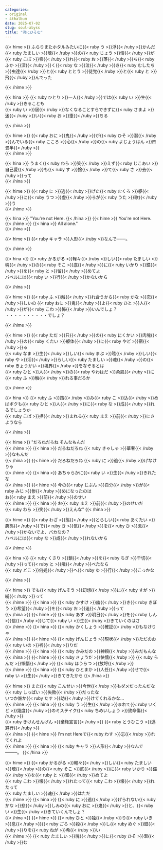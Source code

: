 ```yaml
---
categories:
- original
- 4thalbum
date: 2025-07-02
slug: soul-abyss
title: "魂にひそむ"
---
```


{{< hime >}}
ふらりまたホタルみたいに{{< ruby う >}}浮{{< /ruby >}}かんだ{{< ruby たましい >}}魂{{< /ruby >}}の{{< ruby じょう >}}情{{< /ruby >}}が  
{{< ruby こぼ >}}零{{< /ruby >}}れ{{< ruby お >}}落{{< /ruby >}}ち{{< ruby ふか >}}深{{< /ruby >}}く{{< ruby な >}}泣{{< /ruby >}}き{{< ruby むしたち >}}虫達{{< /ruby >}}と{{< ruby ととう >}}徒党{{< /ruby >}}と{{< ruby と >}}飛{{< /ruby >}}んでった  

{{< /hime >}}

{{< hina >}}
{{< ruby ひとり >}}一人{{< /ruby >}}では{{< ruby い >}}生{{< /ruby >}}きることも  
{{< ruby い >}}居{{< /ruby >}}なくなることすらできずに{{< ruby さまよ >}}迷{{< /ruby >}}い{{< ruby お >}}堕{{< /ruby >}}ちる  

{{< /hina >}}

{{< hime >}}
{{< ruby おに >}}鬼{{< /ruby >}}が{{< ruby ひそ >}}潜{{< /ruby >}}んでいる{{< ruby こころ >}}心{{< /ruby >}}の{{< ruby よじょうはん >}}四畳半{{< /ruby >}}  
{{< /hime >}}

{{< hina >}}
うまく{{< ruby わら >}}笑{{< /ruby >}}えず{{< ruby じこあい >}}自己愛{{< /ruby >}}も{{< ruby す >}}捨{{< /ruby >}}て{{< ruby さ >}}去{{< /ruby >}}って  
{{< /hina >}}

{{< hime >}}
{{< ruby に >}}逃{{< /ruby >}}げた{{< ruby むくろ >}}躯{{< /ruby >}}に{{< ruby うつ >}}虚{{< /ruby >}}ろが{{< ruby うた >}}歌{{< /ruby >}}う  
{{< /hime >}}

{{< hina >}}
"You're not Here. 
{{< /hina >}}
{{< hime >}}
You're not Here. 
{{< /hime >}}
{{< hina >}}
All alone."  
{{< /hina >}}

{{< hime >}}
{{< ruby キャラ >}}人形{{< /ruby >}}なんで───。

{{< /hime >}}

{{< hina >}}
{{< ruby かるがる >}}軽々{{< /ruby >}}しい{{< ruby たましい >}}魂{{< /ruby >}}の{{< ruby そこ >}}底{{< /ruby >}}に{{< ruby いかり >}}錨{{< /ruby >}}を{{< ruby と >}}留{{< /ruby >}}めてよ  
バベルには{{< ruby い >}}行{{< /ruby >}}かないから  

{{< /hina >}}

{{< hime >}}
{{< ruby ふ >}}触{{< /ruby >}}れ合うから{{< ruby かな >}}恋{{< /ruby >}}しいの {{< ruby おに >}}鬼{{< /ruby >}}よ{{< ruby ひと >}}人{{< /ruby >}}が{{< ruby こわ >}}怖{{< /ruby >}}いんでしょ？  
・・・・・・・・・・でしょ？

{{< /hime >}}

{{< hime >}}
{{< ruby ただ >}}只{{< /ruby >}}の{{< ruby にくかい >}}肉塊{{< /ruby >}}の{{< ruby くたい >}}躯体{{< /ruby >}}に{{< ruby やど >}}宿{{< /ruby >}}る  
{{< ruby なま >}}生{{< /ruby >}}しい{{< ruby まぶ >}}眩{{< /ruby >}}しい{{< ruby や >}}淫{{< /ruby >}}らしい{{< ruby たましい >}}魂{{< /ruby >}}の{{< ruby きょうかい >}}境界{{< /ruby >}}をなぞるとは  
{{< ruby ひと >}}人{{< /ruby >}}の{{< ruby やわはだ >}}柔肌{{< /ruby >}}に{{< ruby ふ >}}触{{< /ruby >}}れる事だろか  

{{< /hime >}}

{{< hina >}}
{{< ruby ふ >}}踏{{< /ruby >}}み{{< ruby こ >}}込{{< /ruby >}}めばボクも{{< ruby ひと >}}人{{< /ruby >}}に{{< ruby な >}}成{{< /ruby >}}れるでしょうか  
{{< ruby こば >}}拒{{< /ruby >}}まれる{{< ruby まえ >}}前{{< /ruby >}}にさようなら

{{< /hina >}}

{{< hime >}}
"だろねだろね そんなもんだ  
{{< /hime >}}
{{< hina >}}
だろねだろね {{< ruby きゃしゃ >}}華奢{{< /ruby >}}なもんだ  
{{< /hina >}}
{{< hime >}}
だろねだろね {{< ruby に >}}逃{{< /ruby >}}げなけりゃ  
{{< /hime >}}
{{< hina >}}
あちゃらかに{{< ruby い >}}生{{< /ruby >}}きれたな  
{{< /hina >}}
{{< hime >}}
今の{{< ruby じぶん >}}自分{{< /ruby >}}が{{< ruby みじ >}}惨{{< /ruby >}}めになったのは  
お{{< ruby まえ >}}前{{< /ruby >}}のせい  
{{< /hime >}}
{{< hina >}}
お{{< ruby まえ >}}前{{< /ruby >}}のせいだ  
{{< ruby わら >}}笑{{< /ruby >}}えんな"
{{< /hina >}}

{{< hime >}}
{{< ruby わざ >}}態{{< /ruby >}}とらしい{{< ruby あくたい >}}悪態{{< /ruby >}}で{{< ruby き >}}気{{< /ruby >}}を{{< ruby ひ >}}惹{{< /ruby >}}かないでよ、バカなの？  
ハベルには{{< ruby な >}}成{{< /ruby >}}れないから  

{{< /hime >}}

{{< hina >}}
{{< ruby くさり >}}鎖{{< /ruby >}}を{{< ruby ちぎ >}}千切{{< /ruby >}}って{{< ruby と >}}飛{{< /ruby >}}べたなら  
{{< ruby どこ >}}何処{{< /ruby >}}へ{{< ruby ゆ >}}行{{< /ruby >}}こっかな

{{< /hina >}}

{{< hime >}}
でも{{< ruby げんそう >}}幻想{{< /ruby >}}に{{< ruby すが >}}縋{{< /ruby >}}って  
{{< /hime >}}
{{< hina >}}
{{< ruby かすけ >}}幽{{< /ruby >}}き{{< ruby きぼう >}}希望{{< /ruby >}}を{{< ruby お >}}追{{< /ruby >}}って  
{{< /hina >}}
{{< hime >}}
{{< ruby あす >}}明日{{< /ruby >}}を{{< ruby しん >}}信{{< /ruby >}}じて{{< ruby い >}}生{{< /ruby >}}きていくのはさ  
{{< /hime >}}
{{< hina >}}
{{< ruby かくしょう >}}確証{{< /ruby >}}もなけりゃ  
{{< /hina >}}
{{< hime >}}
{{< ruby げんじょう >}}現状{{< /ruby >}}ただのお{{< ruby いの >}}祈{{< /ruby >}}りだ  
{{< /hime >}}
{{< hina >}}
{{< ruby かみだの >}}神頼{{< /ruby >}}みだもんな  
{{< /hina >}}
{{< hime >}}
{{< ruby きょうだ >}}怯懦{{< /ruby >}} {{< ruby らんだ >}}懶惰{{< /ruby >}} {{< ruby ほうらつ >}}放埒{{< /ruby >}}  
{{< /hime >}}
{{< hina >}}
{{< ruby ひとまか >}}人任{{< /ruby >}}せで{{< ruby い >}}生{{< /ruby >}}きてきたから
{{< /hina >}}

{{< hime >}}
また{{< ruby こんせい >}}今世{{< /ruby >}}もダメだったんだな {{< ruby しっぱい >}}失敗{{< /ruby >}}だったな  
いつか誰か{{< ruby たす >}}助{{< /ruby >}}けてくれるかな…  
{{< /hime >}}
{{< hina >}}
{{< ruby う >}}生{{< /ruby >}}まれて{{< ruby いくど >}}幾度{{< /ruby >}}のミステイク{{< ruby ちめいしょう >}}致命傷{{< /ruby >}}  
{{< ruby きけんせんげん >}}棄権宣言{{< /ruby >}} {{< ruby とうひこう >}}逃避行{{< /ruby >}}  
{{< /hina >}}
{{< hime >}}
I'm not Hereで{{< ruby わす >}}忘{{< /ruby >}}れてくれよ  
{{< /hime >}}
{{< hina >}}
{{< ruby キャラ >}}人形{{< /ruby >}}なんで────。
{{< /hina >}}

{{< hime >}}
{{< ruby かるがる >}}軽々{{< /ruby >}}しい{{< ruby たましい >}}魂{{< /ruby >}}の{{< ruby そこ >}}底{{< /ruby >}}に{{< ruby いかり >}}錨{{< /ruby >}}を{{< ruby と >}}留{{< /ruby >}}めてよ  
{{< ruby こわ >}}壊{{< /ruby >}}れたって{{< ruby こわ >}}壊{{< /ruby >}}れたって  
{{< ruby たましい >}}魂{{< /ruby >}}はただ  
{{< /hime >}}
{{< hina >}}
{{< ruby に >}}逃{{< /ruby >}}げられない{{< ruby かな >}}悲{{< /ruby >}}しみの{{< ruby おに >}}鬼{{< /ruby >}}と、{{< ruby い >}}生{{< /ruby >}}きていくんでしょ？  
{{< /hina >}}
{{< hime >}}
{{< ruby ひと >}}独{{< /ruby >}}り{{< ruby いき >}}息{{< /ruby >}}{{< ruby ごろ >}}殺{{< /ruby >}}し{{< ruby めぐ >}}廻{{< /ruby >}}りを{{< ruby ねが >}}希{{< /ruby >}}い  
{{< /hime >}}
{{< ruby たましい >}}魂{{< /ruby >}}に{{< ruby ひそ >}}潜{{< /ruby >}}む
